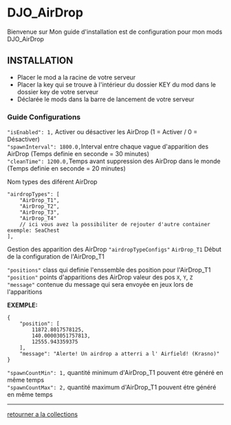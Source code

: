 # DJO_AirDrop
Bienvenue sur Mon guide d'installation est de configuration pour mon mods DJO_AirDrop



## INSTALLATION
- Placer le mod a la racine de votre serveur
- Placer la key qui se trouve à l'intérieur du dossier KEY du mod dans le dossier key de votre serveur
- Déclarée le mods dans la barre de lancement de votre serveur

### Guide Configurations
`"isEnabled": 1,` Activer ou désactiver les AirDrop (1 = Activer / 0 = Désactiver)  
`"spawnInterval": 1800.0,`Interval entre chaque vague d'apparition des AirDrop (Temps definie en seconde = 30 minutes)  
`"cleanTime": 1200.0,`Temps avant suppression des AirDrop dans le monde (Temps definie en seconde = 20 minutes)  

Nom types des diférent AirDrop
```
"airdropTypes": [
    "AirDrop_T1",
    "AirDrop_T2",
    "AirDrop_T3",
    "AirDrop_T4"
    // ici vous avez la possibiliter de rejouter d'autre container exemple: SeaChest
],
```
Gestion des apparition des AirDrop `"airdropTypeConfigs"` 
`AirDrop_T1` Début de la configuration de l'AirDrop_T1  

`"positions"` class qui definie l'enssemble des position pour l'AirDrop_T1  
`"position"` points d'apparitions des AirDrop valeur des pos `X`, `Y`, `Z`  
`"message"` contenue du message qui sera envoyée en jeux lors de l'apparitions  

**EXEMPLE:**
```
{
    "position": [
        11872.8017578125,
        140.00003051757813,
        12555.943359375
    ],
    "message": "Alerte! Un airdrop a atterri a l' Airfield! (Krasno)"
}
```

`"spawnCountMin": 1,` quantité minimum d'AirDrop_T1 pouvent étre généré en même temps  
`"spawnCountMax": 2,` quantité maximum d'AirDrop_T1 pouvent étre généré en même temps  

---

[retourner a la collections](https://github.com/Djolehaineux/DJO-mods-collection)
